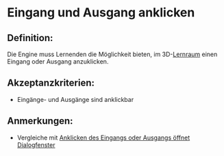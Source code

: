 # Eingang und Ausgang anklicken


## Definition:

Die Engine muss Lernenden die Möglichkeit bieten, im 3D-[Lernraum](Lernraum-GE.md) einen Eingang oder Ausgang anzuklicken.

## Akzeptanzkriterien:

- Eingänge- und Ausgänge sind anklickbar

## Anmerkungen:

- Vergleiche mit [Anklicken des Eingangs oder Ausgangs öffnet Dialogfenster](EWE0032.md)